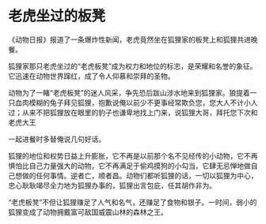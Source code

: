 # 老虎坐过的板凳

《动物日报》报道了一条爆炸性新闻，老虎竟然坐在狐狸家的板凳上和狐狸共进晚餐。 

狐狸家那只老虎坐过的“老虎板凳”成为权力和地位的标志，是荣耀和名誉的象征。它迅速在动物世界蹿红，成了令人仰慕和崇拜的圣物。 

动物为了一睹“老虎板凳”的迷人风采，争先恐后跋山涉水地来到狐狸家。狼提着一只血肉模糊的兔子拜见狐狸，抱歉说俺以前少不更事经常欺负您，您大人不计小人过；从来不把狐狸放在眼里的豹子也谦卑地找上门来，说狐狸大哥，拜托您下次和老虎大王 

一起进餐时多替俺说几句好话。 

狐狸的地位和权势日益上升膨胀，它不再是以前那个名不见经传的小动物，它不再惧怕比自己力量强大的动物，它不再满足于偷鸡摸狗的小勾当，它肆无忌惮地做自己想做的任何事情。逆者亡，顺者昌。动物们都听狐狸的话，一切以狐狸为中心，忠心耿耿竭尽全力地为狐狸办事的，狐狸出言包庇，任其胡作非为。 

“老虎板凳”不但让狐狸赚足了人气和名气，还赚足了食物和银子。一时间，弱小的狐狸变成了动物拥戴富可敌国威震山林的森林之王。